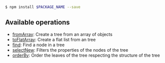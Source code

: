 ```bash
$ npm install $PACKAGE_NAME --save
```

## Available operations

- [fromArray](#jsdoc): Create a tree from an array of objects
- [toFlatArray](#jsdoc): Create a flat list from an tree 
- [find](#jsdoc): Find a node in a tree
- [selectNew](#jsdoc): Filters the properties of the nodes of the tree
- [orderBy](#jsdoc): Order the leaves of the tree respecting the structure of the tree
